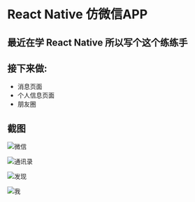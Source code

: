 # React Native 仿微信APP

## 最近在学 React Native 所以写个这个练练手

## 接下来做:

- 消息页面
- 个人信息页面
- 朋友圈
 
## 截图

![微信](https://github.com/Panmax/ReactNativeWechat/blob/master/screenshot/1.png)

![通讯录](https://github.com/Panmax/ReactNativeWechat/blob/master/screenshot/2.png)

![发现](https://github.com/Panmax/ReactNativeWechat/blob/master/screenshot/3.png)

![我](https://github.com/Panmax/ReactNativeWechat/blob/master/screenshot/4.png)
